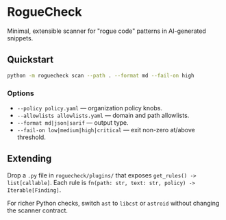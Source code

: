 # RogueCheck

Minimal, extensible scanner for "rogue code" patterns in AI-generated snippets.

## Quickstart
```bash
python -m roguecheck scan --path . --format md --fail-on high
```

### Options

* `--policy policy.yaml` — organization policy knobs.
* `--allowlists allowlists.yaml` — domain and path allowlists.
* `--format md|json|sarif` — output type.
* `--fail-on low|medium|high|critical` — exit non-zero at/above threshold.

## Extending

Drop a `.py` file in `roguecheck/plugins/` that exposes `get_rules() -> list[callable]`.
Each rule is `fn(path: str, text: str, policy) -> Iterable[Finding]`.

For richer Python checks, switch `ast` to `libcst` or `astroid` without changing the scanner contract.
